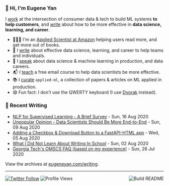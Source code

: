 ### 👋 Hi, I'm Eugene Yan

I [work](https://eugeneyan.com/about/) at the intersection of consumer data & tech to build ML systems **to help customers**, and [write](https://eugeneyan.com/writing/) about how to be more effective in **data science, learning, and career**.

- 👨🏻‍💻 I'm an [Applied Scientist at Amazon](https://eugeneyan.com/about/) helping users read more, and get more out of books.
- 📝 I [write](https://eugeneyan.com/writing/) about effective data science, learning, and career to help teams and individuals.
- 🎤 I [speak](https://eugeneyan.com/speaking/) about data science & machine learning in production, and data careers.
- 📬 I [teach](https://eugeneyan.com/resources/) a free email course to help data scientists be more effective.
- 📚 I [curate](https://github.com/eugeneyan/applied-ml) `applied-ml`, a collection of papers & articles on ML applied in production.
- 😅 Fun fact: I don't use the QWERTY keyboard (I use [Dvorak](https://en.wikipedia.org/wiki/Dvorak_keyboard_layout) instead).

### 📝 Recent Writing

<!-- writing starts -->
* [NLP for Supervised Learning - A Brief Survey](https://eugeneyan.com//writing/nlp-supervised-learning-survey/) - Sun, 16 Aug 2020
* [Unpopular Opinion - Data Scientists Should Be More End-to-End](https://eugeneyan.com//writing/end-to-end-data-science/) - Sun, 09 Aug 2020
* [Adding a Checkbox & Download Button to a FastAPI-HTML app](https://eugeneyan.com//writing/fastapi-html-checkbox-download/) - Wed, 05 Aug 2020
* [What I Did Not Learn About Writing In School](https://eugeneyan.com//writing/what-i-did-not-learn-about-writing-in-school/) - Sun, 02 Aug 2020
* [Georgia Tech's OMSCS FAQ (based on my experience)](https://eugeneyan.com//writing/georgia-tech-omscs-faq/) - Sun, 26 Jul 2020
<!-- writing ends -->

View the archives at [eugeneyan.com/writing](https://eugeneyan.com/writing/).

---
[![Twitter Follow](https://img.shields.io/twitter/follow/eugeneyan?label=Follow&style=social)](https://twitter.com/eugeneyan) ![Profile Views](https://gpvc.arturio.dev/eugeneyan)<a href="https://github.com/eugeneyan/eugeneyan/actions"><img src="https://github.com/eugeneyan/eugeneyan/workflows/Build%20README/badge.svg?branch=master" align="right" alt="Build README"></a>
